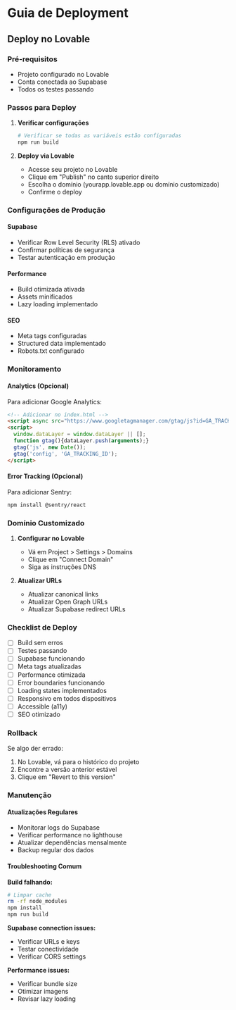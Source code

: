 # Guia de Deployment

## Deploy no Lovable

### Pré-requisitos
- Projeto configurado no Lovable
- Conta conectada ao Supabase
- Todos os testes passando

### Passos para Deploy

1. **Verificar configurações**
   ```bash
   # Verificar se todas as variáveis estão configuradas
   npm run build
   ```

2. **Deploy via Lovable**
   - Acesse seu projeto no Lovable
   - Clique em "Publish" no canto superior direito
   - Escolha o domínio (yourapp.lovable.app ou domínio customizado)
   - Confirme o deploy

### Configurações de Produção

#### Supabase
- Verificar Row Level Security (RLS) ativado
- Confirmar políticas de segurança
- Testar autenticação em produção

#### Performance
- Build otimizada ativada
- Assets minificados
- Lazy loading implementado

#### SEO
- Meta tags configuradas
- Structured data implementado
- Robots.txt configurado

### Monitoramento

#### Analytics (Opcional)
Para adicionar Google Analytics:
```html
<!-- Adicionar no index.html -->
<script async src="https://www.googletagmanager.com/gtag/js?id=GA_TRACKING_ID"></script>
<script>
  window.dataLayer = window.dataLayer || [];
  function gtag(){dataLayer.push(arguments);}
  gtag('js', new Date());
  gtag('config', 'GA_TRACKING_ID');
</script>
```

#### Error Tracking (Opcional)
Para adicionar Sentry:
```bash
npm install @sentry/react
```

### Domínio Customizado

1. **Configurar no Lovable**
   - Vá em Project > Settings > Domains
   - Clique em "Connect Domain"
   - Siga as instruções DNS

2. **Atualizar URLs**
   - Atualizar canonical links
   - Atualizar Open Graph URLs
   - Atualizar Supabase redirect URLs

### Checklist de Deploy

- [ ] Build sem erros
- [ ] Testes passando
- [ ] Supabase funcionando
- [ ] Meta tags atualizadas
- [ ] Performance otimizada
- [ ] Error boundaries funcionando
- [ ] Loading states implementados
- [ ] Responsivo em todos dispositivos
- [ ] Accessible (a11y)
- [ ] SEO otimizado

### Rollback

Se algo der errado:
1. No Lovable, vá para o histórico do projeto
2. Encontre a versão anterior estável
3. Clique em "Revert to this version"

### Manutenção

#### Atualizações Regulares
- Monitorar logs do Supabase
- Verificar performance no lighthouse
- Atualizar dependências mensalmente
- Backup regular dos dados

#### Troubleshooting Comum

**Build falhando:**
```bash
# Limpar cache
rm -rf node_modules
npm install
npm run build
```

**Supabase connection issues:**
- Verificar URLs e keys
- Testar conectividade
- Verificar CORS settings

**Performance issues:**
- Verificar bundle size
- Otimizar imagens
- Revisar lazy loading